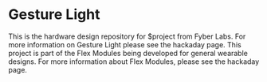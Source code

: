 Gesture Light
========

This is the hardware design repository for $project from Fyber Labs.  For more information on
Gesture Light please see the hackaday page.  This project is part of the Flex Modules being developed
for general wearable designs.  For more information about Flex Modules, please see the hackaday page.

